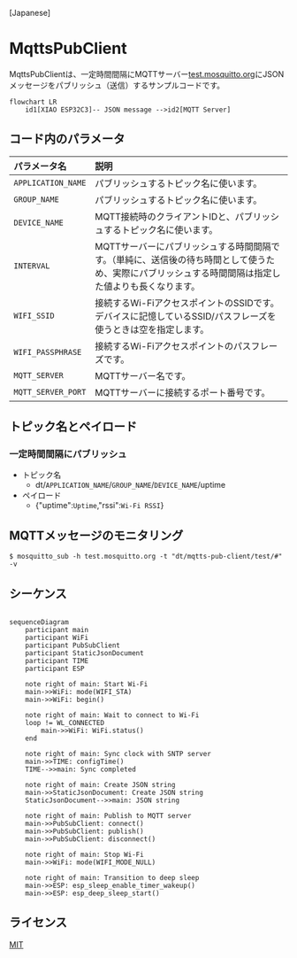 [Japanese]

# MqttsPubClient

MqttsPubClientは、一定時間間隔にMQTTサーバー[test.mosquitto.org](https://test.mosquitto.org/)にJSONメッセージをパブリッシュ（送信）するサンプルコードです。

```mermaid
flowchart LR
    id1[XIAO ESP32C3]-- JSON message -->id2[MQTT Server]
```

## コード内のパラメータ

| パラメータ名 | 説明 |
| :--- | :--- |
| `APPLICATION_NAME` | パブリッシュするトピック名に使います。 |
| `GROUP_NAME` | パブリッシュするトピック名に使います。 |
| `DEVICE_NAME` | MQTT接続時のクライアントIDと、パブリッシュするトピック名に使います。 |
| `INTERVAL` | MQTTサーバーにパブリッシュする時間間隔です。（単純に、送信後の待ち時間として使うため、実際にパブリッシュする時間間隔は指定した値よりも長くなります。 |
| `WIFI_SSID` | 接続するWi-FiアクセスポイントのSSIDです。デバイスに記憶しているSSID/パスフレーズを使うときは空を指定します。 |
| `WIFI_PASSPHRASE` | 接続するWi-Fiアクセスポイントのパスフレーズです。 |
| `MQTT_SERVER` | MQTTサーバー名です。 |
| `MQTT_SERVER_PORT` | MQTTサーバーに接続するポート番号です。 |

## トピック名とペイロード

### 一定時間間隔にパブリッシュ

* トピック名
  * dt/`APPLICATION_NAME`/`GROUP_NAME`/`DEVICE_NAME`/uptime
* ペイロード
  * {"uptime":`Uptime`,"rssi":`Wi-Fi RSSI`}

## MQTTメッセージのモニタリング

```
$ mosquitto_sub -h test.mosquitto.org -t "dt/mqtts-pub-client/test/#" -v
```

## シーケンス

```mermaid

sequenceDiagram
    participant main
    participant WiFi
    participant PubSubClient
    participant StaticJsonDocument
    participant TIME
    participant ESP

    note right of main: Start Wi-Fi
    main->>WiFi: mode(WIFI_STA)
    main->>WiFi: begin()

    note right of main: Wait to connect to Wi-Fi
    loop != WL_CONNECTED
        main->>WiFi: WiFi.status()
    end

    note right of main: Sync clock with SNTP server
    main->>TIME: configTime()
    TIME-->>main: Sync completed

    note right of main: Create JSON string
    main->>StaticJsonDocument: Create JSON string
    StaticJsonDocument-->>main: JSON string

    note right of main: Publish to MQTT server
    main->>PubSubClient: connect()
    main->>PubSubClient: publish()
    main->>PubSubClient: disconnect()

    note right of main: Stop Wi-Fi
    main->>WiFi: mode(WIFI_MODE_NULL)

    note right of main: Transition to deep sleep
    main->>ESP: esp_sleep_enable_timer_wakeup()
    main->>ESP: esp_deep_sleep_start()
```

## ライセンス

[MIT](LICENSE.txt)
